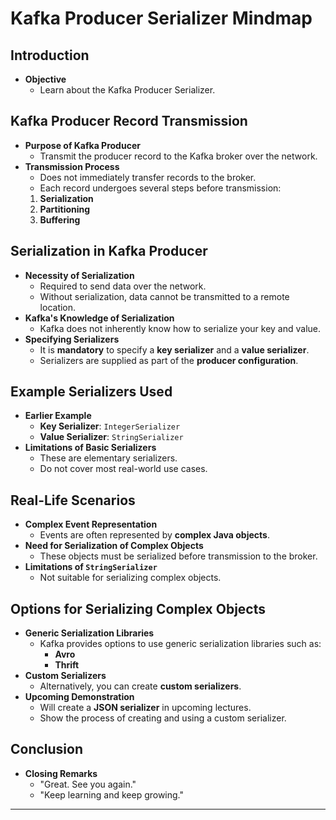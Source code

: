 # Kafka Producer Serializer Mindmap

## Introduction

- **Objective**
  - Learn about the Kafka Producer Serializer.

## Kafka Producer Record Transmission

- **Purpose of Kafka Producer**
  - Transmit the producer record to the Kafka broker over the network.
- **Transmission Process**
  - Does not immediately transfer records to the broker.
  - Each record undergoes several steps before transmission:
  1. **Serialization**
  2. **Partitioning**
  3. **Buffering**

## Serialization in Kafka Producer

- **Necessity of Serialization**
  - Required to send data over the network.
  - Without serialization, data cannot be transmitted to a remote location.
- **Kafka's Knowledge of Serialization**
  - Kafka does not inherently know how to serialize your key and value.
- **Specifying Serializers**
  - It is **mandatory** to specify a **key serializer** and a **value serializer**.
  - Serializers are supplied as part of the **producer configuration**.

## Example Serializers Used

- **Earlier Example**
  - **Key Serializer**: `IntegerSerializer`
  - **Value Serializer**: `StringSerializer`
- **Limitations of Basic Serializers**
  - These are elementary serializers.
  - Do not cover most real-world use cases.

## Real-Life Scenarios

- **Complex Event Representation**
  - Events are often represented by **complex Java objects**.
- **Need for Serialization of Complex Objects**
  - These objects must be serialized before transmission to the broker.
- **Limitations of `StringSerializer`**
  - Not suitable for serializing complex objects.

## Options for Serializing Complex Objects

- **Generic Serialization Libraries**
  - Kafka provides options to use generic serialization libraries such as:
    - **Avro**
    - **Thrift**
- **Custom Serializers**
  - Alternatively, you can create **custom serializers**.
- **Upcoming Demonstration**
  - Will create a **JSON serializer** in upcoming lectures.
  - Show the process of creating and using a custom serializer.

## Conclusion

- **Closing Remarks**
  - "Great. See you again."
  - "Keep learning and keep growing."

---